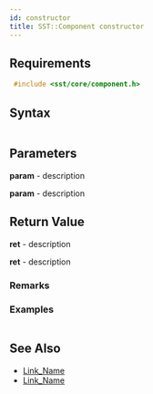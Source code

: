 ```yaml
---
id: constructor
title: SST::Component constructor
---
```


## Requirements

```cpp
 #include <sst/core/component.h>
```

## Syntax

```cpp

```

## Parameters

**param** - description

**param** - description

## Return Value

**ret** - description

**ret** - description

### Remarks

### Examples

```cpp

```

## See Also

- [Link_Name](TBA)
- [Link_Name](TBA)